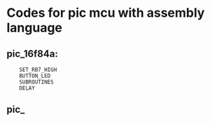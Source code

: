 # Codes for pic mcu with assembly language

## pic_16f84a:
        SET_RB7_HIGH
        BUTTON_LED
        SUBROUTINES
        DELAY
## pic_